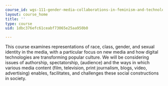 ```yaml
---
course_id: wgs-111-gender-media-collaborations-in-feminism-and-technology-spring-2016
layout: course_home
title: ''
type: course
uid: 1dbc376efc61ceabf73065e25aa950b0

---
```

This course examines representations of race, class, gender, and sexual identity in the media, with a particular focus on new media and how digital technologies are transforming popular culture. We will be considering issues of authorship, spectatorship, (audience) and the ways in which various media content (film, television, print journalism, blogs, video, advertising) enables, facilitates, and challenges these social constructions in society.
